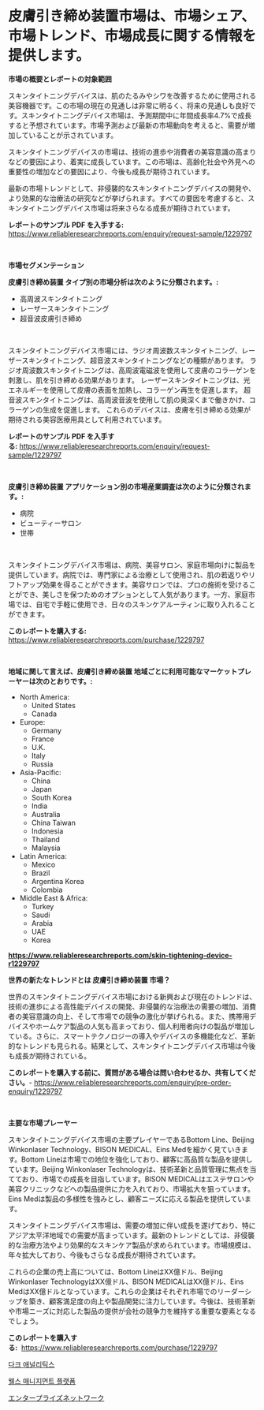 <p><h1>皮膚引き締め装置市場は、市場シェア、市場トレンド、市場成長に関する情報を提供します。 </h1></p><p><strong>市場の概要とレポートの対象範囲</strong></p>
<p><p>スキンタイトニングデバイスは、肌のたるみやシワを改善するために使用される美容機器です。この市場の現在の見通しは非常に明るく、将来の見通しも良好です。スキンタイトニングデバイス市場は、予測期間中に年間成長率4.7%で成長すると予想されています。市場予測および最新の市場動向を考えると、需要が増加していることが示されています。</p><p>スキンタイトニングデバイスの市場は、技術の進歩や消費者の美容意識の高まりなどの要因により、着実に成長しています。この市場は、高齢化社会や外見への重要性の増加などの要因により、今後も成長が期待されています。</p><p>最新の市場トレンドとして、非侵襲的なスキンタイトニングデバイスの開発や、より効果的な治療法の研究などが挙げられます。すべての要因を考慮すると、スキンタイトニングデバイス市場は将来さらなる成長が期待されています。</p></p>
<p><strong>レポートのサンプル PDF を入手する:</strong> <a href="https://www.reliableresearchreports.com/enquiry/request-sample/1229797">https://www.reliableresearchreports.com/enquiry/request-sample/1229797</a></p>
<p>&nbsp;</p>
<p><strong>市場セグメンテーション</strong></p>
<p><strong>皮膚引き締め装置 タイプ別の市場分析は次のように分類されます。:</strong></p>
<p><ul><li>高周波スキンタイトニング</li><li>レーザースキンタイトニング</li><li>超音波皮膚引き締め</li></ul></p>
<p>&nbsp;</p>
<p><p>スキンタイトニングデバイス市場には、ラジオ周波数スキンタイトニング、レーザースキンタイトニング、超音波スキンタイトニングなどの種類があります。 ラジオ周波数スキンタイトニングは、高周波電磁波を使用して皮膚のコラーゲンを刺激し、肌を引き締める効果があります。 レーザースキンタイトニングは、光エネルギーを使用して皮膚の表面を加熱し、コラーゲン再生を促進します。 超音波スキンタイトニングは、高周波音波を使用して肌の奥深くまで働きかけ、コラーゲンの生成を促進します。 これらのデバイスは、皮膚を引き締める効果が期待される美容医療用具として利用されています。</p></p>
<p><strong>レポートのサンプル PDF を入手する:</strong>&nbsp;<a href="https://www.reliableresearchreports.com/enquiry/request-sample/1229797">https://www.reliableresearchreports.com/enquiry/request-sample/1229797</a></p>
<p>&nbsp;</p>
<p><strong> 皮膚引き締め装置 アプリケーション別の市場産業調査は次のように分類されます。:</strong></p>
<p><ul><li>病院</li><li>ビューティーサロン</li><li>世帯</li></ul></p>
<p>&nbsp;</p>
<p><p>スキンタイトニングデバイス市場は、病院、美容サロン、家庭市場向けに製品を提供しています。病院では、専門家による治療として使用され、肌の若返りやリフトアップ効果を得ることができます。美容サロンでは、プロの施術を受けることができ、美しさを保つためのオプションとして人気があります。一方、家庭市場では、自宅で手軽に使用でき、日々のスキンケアルーティンに取り入れることができます。</p></p>
<p><strong>このレポートを購入する:</strong>&nbsp; <a href="https://www.reliableresearchreports.com/purchase/1229797">https://www.reliableresearchreports.com/purchase/1229797</a></p>
<p>&nbsp;</p>
<p><strong>地域に関して言えば、皮膚引き締め装置 地域ごとに利用可能なマーケットプレーヤーは次のとおりです。:</strong></p>
<p><ul>
    <li>
        North America:
        <ul>
            <li>United States</li>
            <li>Canada</li>
        </ul>
    </li>
    <li>
        Europe:
        <ul>
            <li>Germany</li>
            <li>France</li>
            <li>U.K.</li>
            <li>Italy</li>
            <li>Russia</li>
        </ul>
    </li>
    <li>
        Asia-Pacific:
        <ul>
            <li>China</li>
            <li>Japan</li>
            <li>South Korea</li>
            <li>India</li>
            <li>Australia</li>
            <li>China Taiwan</li>
            <li>Indonesia</li>
            <li>Thailand</li>
            <li>Malaysia</li>
        </ul>
    </li>
    <li>
        Latin America:
        <ul>
            <li>Mexico</li>
            <li>Brazil</li>
            <li>Argentina Korea</li>
            <li>Colombia</li>
        </ul>
    </li>
    <li>
        Middle East & Africa:
        <ul>
            <li>Turkey</li>
            <li>Saudi</li>
            <li>Arabia</li>
            <li>UAE</li>
            <li>Korea</li>
        </ul>
    </li>
    </ul></p>
<p><strong><a href="https://www.reliableresearchreports.com/skin-tightening-device-r1229797">https://www.reliableresearchreports.com/skin-tightening-device-r1229797</a></strong>&nbsp;</p>
<p><strong>世界の新たなトレンドとは 皮膚引き締め装置 市場？</strong></p>
<p><p>世界のスキンタイトニングデバイス市場における新興および現在のトレンドは、技術の進歩による高性能デバイスの開発、非侵襲的な治療法の需要の増加、消費者の美容意識の向上、そして市場での競争の激化が挙げられる。また、携帯用デバイスやホームケア製品の人気も高まっており、個人利用者向けの製品が増加している。さらに、スマートテクノロジーの導入やデバイスの多機能化など、革新的なトレンドも見られる。結果として、スキンタイトニングデバイス市場は今後も成長が期待されている。</p></p>
<p><strong>このレポートを購入する前に、質問がある場合は問い合わせるか、共有してください。</strong>- <a href="https://www.reliableresearchreports.com/enquiry/pre-order-enquiry/1229797">https://www.reliableresearchreports.com/enquiry/pre-order-enquiry/1229797</a></p>
<p>&nbsp;</p>
<p><strong>主要な市場プレーヤー</strong></p>
<p><p>スキンタイトニングデバイス市場の主要プレイヤーであるBottom Line、Beijing Winkonlaser Technology、BISON MEDICAL、Eins Medを細かく見ていきます。Bottom Lineは市場での地位を強化しており、顧客に高品質な製品を提供しています。Beijing Winkonlaser Technologyは、技術革新と品質管理に焦点を当てており、市場での成長を目指しています。BISON MEDICALはエステサロンや美容クリニックなどへの製品提供に力を入れており、市場拡大を狙っています。Eins Medは製品の多様性を強みとし、顧客ニーズに応える製品を提供しています。</p><p>スキンタイトニングデバイス市場は、需要の増加に伴い成長を遂げており、特にアジア太平洋地域での需要が高まっています。最新のトレンドとしては、非侵襲的な治療方法やより効果的なスキンケア製品が求められています。市場規模は、年々拡大しており、今後もさらなる成長が期待されています。</p><p>これらの企業の売上高については、Bottom LineはXX億ドル、Beijing Winkonlaser TechnologyはXX億ドル、BISON MEDICALはXX億ドル、Eins MedはXX億ドルとなっています。これらの企業はそれぞれ市場でのリーダーシップを築き、顧客満足度の向上や製品開発に注力しています。今後は、技術革新や市場ニーズに対応した製品の提供が会社の競争力を維持する重要な要素となるでしょう。</p></p>
<p><strong>このレポートを購入する:</strong>&nbsp;&nbsp;<a href="https://www.reliableresearchreports.com/purchase/1229797">https://www.reliableresearchreports.com/purchase/1229797</a></p>
<p><p><a href="https://medium.com/@llanajer/%EB%8B%A4%ED%81%AC-%EC%95%A0%EB%84%90%EB%A6%AC%ED%8B%B1%EC%8A%A4-%EC%8B%9C%EC%9E%A5-%EC%84%B1%EA%B3%B5%EC%A0%81%EC%9D%B8-%EB%B9%84%EC%A6%88%EB%8B%88%EC%8A%A4-%EC%A0%84%EB%9E%B5%EC%9D%98-%ED%95%B5%EC%8B%AC-%EC%98%88%EC%B8%A1-2031%EB%85%84%EA%B9%8C%EC%A7%80-239d63d64c25">다크 애널리틱스</a></p><p><a href="https://medium.com/@prestoniegand56562023/%EB%B6%80%EC%9D%98-%EA%B4%80%EB%A6%AC-%ED%94%8C%EB%9E%AB%ED%8F%BC-%EC%8B%9C%EC%9E%A5-%EB%8F%99%ED%96%A5-%EC%8B%9C%EC%9E%A5-%EB%8F%99%ED%96%A5-%EC%84%B1%EC%9E%A5-2024%EB%85%84%EB%B6%80%ED%84%B0-2031%EB%85%84%EA%B9%8C%EC%A7%80-%EC%98%88%EC%B8%A1%EB%90%9C-%EA%B2%83-b2b73708f156">웰스 매니지먼트 플랫폼</a></p><p><a href="https://medium.com/@jonathanstephens626/%E4%BC%81%E6%A5%AD%E3%83%8D%E3%83%83%E3%83%88%E3%83%AF%E3%83%BC%E3%82%AD%E3%83%B3%E3%82%B0%E5%B8%82%E5%A0%B4%E8%A6%8F%E6%A8%A1%E3%81%AF-%E4%B8%96%E7%95%8C%E7%9A%84%E3%81%AA%E7%94%A3%E6%A5%AD%E3%81%AB%E3%81%8A%E3%81%91%E3%82%8B%E6%9C%80%E9%81%A9%E3%81%AA%E3%83%9E%E3%83%BC%E3%82%B1%E3%83%86%E3%82%A3%E3%83%B3%E3%82%B0%E3%83%81%E3%83%A3%E3%83%8D%E3%83%AB%E3%82%92%E7%A4%BA%E3%81%97%E3%81%A6%E3%81%84%E3%81%BE%E3%81%99-849b07f2c7ba">エンタープライズネットワーク</a></p></p>